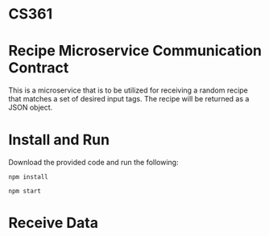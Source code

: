 # CS361

# Recipe Microservice Communication Contract
This is a microservice that is to be utilized for receiving a random recipe that matches a set of desired input tags. The recipe will be returned as a JSON object.


# Install and Run
Download the provided code and run the following:

```
npm install
```
```
npm start
```


# Receive Data

